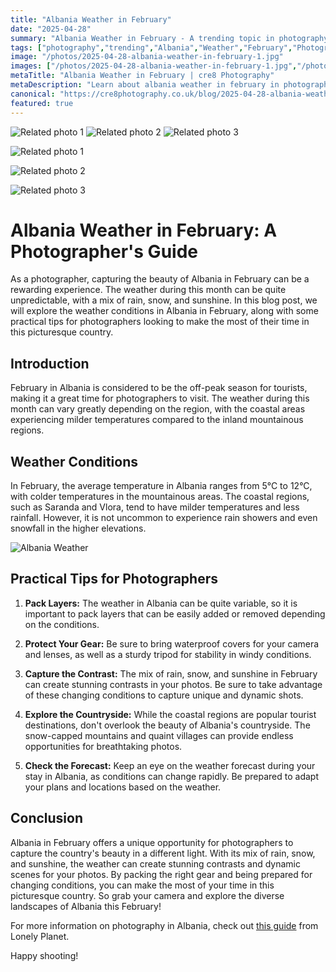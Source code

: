 ```yaml
---
title: "Albania Weather in February"
date: "2025-04-28"
summary: "Albania Weather in February - A trending topic in photography."
tags: ["photography","trending","Albania","Weather","February","Photographer's Guide","Rain","Snow","Sunshine","Temperature","Landscape","Photography"]
image: "/photos/2025-04-28-albania-weather-in-february-1.jpg"
images: ["/photos/2025-04-28-albania-weather-in-february-1.jpg","/photos/2025-04-28-albania-weather-in-february-2.jpg","/photos/2025-04-28-albania-weather-in-february-3.jpg"]
metaTitle: "Albania Weather in February | cre8 Photography"
metaDescription: "Learn about albania weather in february in photography with practical tips and insights."
canonical: "https://cre8photography.co.uk/blog/2025-04-28-albania-weather-in-february"
featured: true
---
```


<!-- Gallery as HTML -->

<div class="grid grid-cols-1 sm:grid-cols-2 md:grid-cols-3 gap-4">
  <img src="/photos/2025-04-28-albania-weather-in-february-1.jpg" alt="Related photo 1" class="w-full rounded-lg" />
<img src="/photos/2025-04-28-albania-weather-in-february-2.jpg" alt="Related photo 2" class="w-full rounded-lg" />
<img src="/photos/2025-04-28-albania-weather-in-february-3.jpg" alt="Related photo 3" class="w-full rounded-lg" />
</div>


<!-- Gallery as Markdown -->
![Related photo 1](/photos/2025-04-28-albania-weather-in-february-1.jpg)


![Related photo 2](/photos/2025-04-28-albania-weather-in-february-2.jpg)


![Related photo 3](/photos/2025-04-28-albania-weather-in-february-3.jpg)



# Albania Weather in February: A Photographer's Guide

As a photographer, capturing the beauty of Albania in February can be a rewarding experience. The weather during this month can be quite unpredictable, with a mix of rain, snow, and sunshine. In this blog post, we will explore the weather conditions in Albania in February, along with some practical tips for photographers looking to make the most of their time in this picturesque country.

## Introduction

February in Albania is considered to be the off-peak season for tourists, making it a great time for photographers to visit. The weather during this month can vary greatly depending on the region, with the coastal areas experiencing milder temperatures compared to the inland mountainous regions. 

## Weather Conditions

In February, the average temperature in Albania ranges from 5°C to 12°C, with colder temperatures in the mountainous areas. The coastal regions, such as Saranda and Vlora, tend to have milder temperatures and less rainfall. However, it is not uncommon to experience rain showers and even snowfall in the higher elevations.

![Albania Weather](/path/to/image)

## Practical Tips for Photographers

1. **Pack Layers:** The weather in Albania can be quite variable, so it is important to pack layers that can be easily added or removed depending on the conditions.

2. **Protect Your Gear:** Be sure to bring waterproof covers for your camera and lenses, as well as a sturdy tripod for stability in windy conditions.

3. **Capture the Contrast:** The mix of rain, snow, and sunshine in February can create stunning contrasts in your photos. Be sure to take advantage of these changing conditions to capture unique and dynamic shots.

4. **Explore the Countryside:** While the coastal regions are popular tourist destinations, don't overlook the beauty of Albania's countryside. The snow-capped mountains and quaint villages can provide endless opportunities for breathtaking photos.

5. **Check the Forecast:** Keep an eye on the weather forecast during your stay in Albania, as conditions can change rapidly. Be prepared to adapt your plans and locations based on the weather.

## Conclusion

Albania in February offers a unique opportunity for photographers to capture the country's beauty in a different light. With its mix of rain, snow, and sunshine, the weather can create stunning contrasts and dynamic scenes for your photos. By packing the right gear and being prepared for changing conditions, you can make the most of your time in this picturesque country. So grab your camera and explore the diverse landscapes of Albania this February!

For more information on photography in Albania, check out [this guide](https://www.lonelyplanet.com/albania) from Lonely Planet.

Happy shooting!

